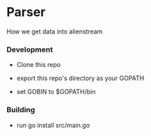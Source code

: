 # Parser
How we get data into alienstream

### Development

 * Clone this repo

 * export this repo's directory as your GOPATH

 * set GOBIN to $GOPATH/bin

### Building

 * run go install src/main.go